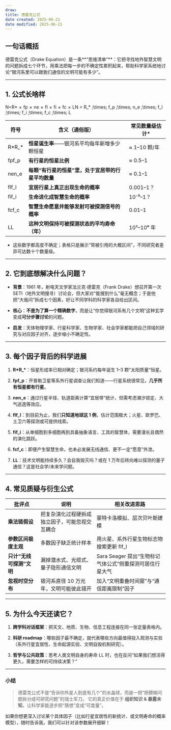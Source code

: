 ```yaml
---
draw:
title: 德雷克公式
date created: 2025-06-21
date modified: 2025-06-21
---
```

## 一句话概括

德雷克公式（Drake Equation）是一条**“思维清单”**：它把寻找地外智慧文明的问题拆成七个环节，用乘法把每一步的不确定性累积起来，帮助科学家系统地讨论“银河系里可以跟我们通信的文明可能有多少”。

---

## 1. 公式长啥样

N=R\*  ×  fp  ×  ne  ×  fl  ×  fi  ×  fc  ×  LN = R_\* \;\times\; f_p \;\times\; n_e \;\times\; f_l \;\times\; f_i \;\times\; f_c \;\times\; L

|符号|含义（通俗版）|常见数量级估计*|
|---|---|---|
|R\*R_\*|**恒星诞生率**——银河系平均每年新增多少颗恒星|≈ 1–10 颗/年|
|fpf_p|**有行星的恒星比例**|≈ 0.5–1|
|nen_e|**每颗“有行星的恒星”里，处于宜居带的行星平均数量**|≈ 0.1–1|
|flf_l|**宜居行星上真正出现生命的概率**|0.001–1？|
|fif_i|**生命进化成智慧生命的概率**|10⁻⁹–1？|
|fcf_c|**智慧生命愿意并能够发射可被探测信号的概率**|0.01–1|
|LL|**这种文明保持可被探测状态的平均寿命（年）**|10²–10⁶ 年|

* 这些数字都高度不确定；表格只是展示“常被引用的大概区间”，不同研究者差异可达数十个数量级。

---

## 2. 它到底想解决什么问题？

- **背景**：1961 年，射电天文学家法兰克·德雷克（Frank Drake）想召开第一次 SETI（地外文明搜寻）讨论会，但大家对“能搜到什么”毫无概念；于是他把“大哉问”拆成七个因素，好让不同学科的科学家各自给出区间。
    
- **核心**：**不是为了算一个精确数字**，而是让“你觉得银河系有几个文明”这种玄学变成**可分步骤讨论**的问题。
    
- **启发**：天体物理学家、行星科学家、生物学家、社会学家都能把自己领域的研究与对应因子对齐，逐步缩小不确定性。
    

---

## 3. 每个因子背后的科学进展

1. **R\*R_\***：恒星形成率已相对确定；银河系约每年诞生 1–3 颗“太阳质量”恒星。
    
2. **fpf_p**：开普勒卫星等系外行星调查让我们知道——行星系统很常见，**几乎所有恒星都有行星**。
    
3. **nen_e**：通过行星半径、轨道距离计算“宜居带”统计，但需考虑潮汐锁定、大气逃逸等效应。
    
4. **flf_l**：到目前为止，我们**只知道地球这 1 例**，估计范围极大；火星、欧罗巴、土卫六等探测或可提供线索。
    
5. **fif_i**：从单细胞到多细胞再到具备抽象语言、工具的智慧体，需要漫长且偶然的演化跳跃。
    
6. **fcf_c**：即便产生智慧生命，也未必发展无线通信、更不一定“愿意”外泄。
    
7. **LL**：技术文明能持续多久？会自我毁灭吗？或在 1 万年后转向难以探测的量子通信？这是社会学/未来学问题。
    

---

## 4. 常见质疑与衍生公式

|批评点|说明|相关改进思路|
|---|---|---|
|**乘法链假设**|把复杂演化过程硬拆成独立因子，可能忽视交互耦合|蒙特卡洛模拟、层次贝叶斯建模|
|**参数区间极度主观**|多数因子缺乏统计样本|用火星、系外行星生物标志物搜索更新 flf_l|
|**只计“无线可探测”文明**|漏掉潜水式、光缆式、量子隐形通信文明|Sara Seager 提出“生物标记气体公式”侧重探测可居住行星大气|
|**忽视时空分布**|银河系直径 10 万光年，文明可能彼此错开|加入“文明重叠时间窗”与“通信距离限制”因子|

---

## 5. 为什么今天还读它？

1. **跨学科对话框架**：把天文、地质、生物、信息工程连接在同一张定量表格内。
    
2. **科研 roadmap**：哪些因子最不确定，就代表哪些方向最值得投入观测与实验（系外行星宜居性、生命起源实验、文明自毁机制研究）。
    
3. **哲学与公共政策**：思考人类文明自身的寿命 LL 时，也在反问“如果我们想活得更久，需要怎样的可持续决策？”
    

---

### 小结

> 德雷克公式不是“告诉你外星人到底有几个”的水晶球，而是一把“把模糊问题拆分成可研究问题”的瑞士军刀。
> 它的真正价值在于 **组织知识 & 暴露未知**，让科学家能逐步把“猜想”变成“可度量”。

如果你想更深入讨论某个具体因子（比如行星宜居性的新统计、或文明寿命的概率模型），随时告诉我，我们可以针对该参数展开细聊！
